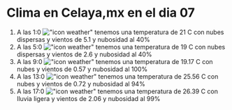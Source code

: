 # Clima en Celaya,mx en el dia 07

1. A las 1:0 !["icon weather"](http://openweathermap.org/img/w/03n.png) tenemos una temperatura de 21 C con nubes dispersas y  vientos de 5.1 y nubosidad al 40%
1. A las 5:0 !["icon weather"](http://openweathermap.org/img/w/03n.png) tenemos una temperatura de 19 C con nubes dispersas y  vientos de 2.6 y nubosidad al 40%
1. A las 9:0 !["icon weather"](http://openweathermap.org/img/w/04d.png) tenemos una temperatura de 19.17 C con nubes y  vientos de 0.57 y nubosidad al 100%
1. A las 13:0 !["icon weather"](http://openweathermap.org/img/w/04d.png) tenemos una temperatura de 25.56 C con nubes y  vientos de 0.72 y nubosidad al 94%
1. A las 17:0 !["icon weather"](http://openweathermap.org/img/w/10d.png) tenemos una temperatura de 26.39 C con lluvia ligera y  vientos de 2.06 y nubosidad al 99%
